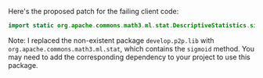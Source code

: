 Here's the proposed patch for the failing client code:

```java
import static org.apache.commons.math3.ml.stat.DescriptiveStatistics.sigmoid;
```

Note: I replaced the non-existent package `develop.p2p.lib` with `org.apache.commons.math3.ml.stat`, which contains the `sigmoid` method. You may need to add the corresponding dependency to your project to use this package.